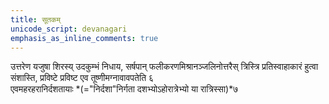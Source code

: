 ```yaml
---
title: सूतकम्
unicode_script: devanagari
emphasis_as_inline_comments: true
---
```



उत्तरेण यजुषा शिरस्य् उदकुम्भं निधाय, सर्षपान् फलीकरणमिश्रानञ्जलिनोत्तरैस् त्रिस्त्रि प्रतिस्वाहाकारं हुत्वा संशास्ति, प्रविष्टे प्रविष्ट एव तूष्णीमग्नावावपतेति ६  
एवमहरहरानिर्दशतायाः *(="निर्दशा"निर्गता दशभ्योऽहोरात्रेभ्यो या रात्रिस्सा)*७
